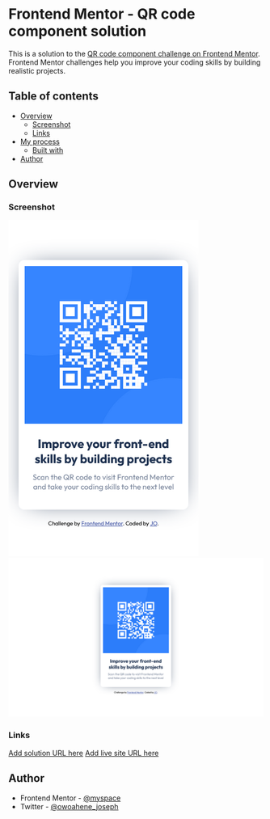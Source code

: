 # Frontend Mentor - QR code component solution

This is a solution to the [QR code component challenge on Frontend Mentor](https://www.frontendmentor.io/challenges/qr-code-component-iux_sIO_H). Frontend Mentor challenges help you improve your coding skills by building realistic projects. 

## Table of contents

- [Overview](#overview)
  - [Screenshot](#screenshot)
  - [Links](#links)
- [My process](#my-process)
  - [Built with](#built-with)
- [Author](#author)

## Overview

### Screenshot

![](./design/Mobile%20view.png)
![](./design/Desktop%20view.png)

### Links

[Add solution URL here](https://your-solution-url.com)
[Add live site URL here](https://your-live-site-url.com)


## Author

- Frontend Mentor - [@myspace](https://www.frontendmentor.io/profile/myspace8)
- Twitter - [@owoahene_joseph](https://twitter.com/owoahene_joseph)

